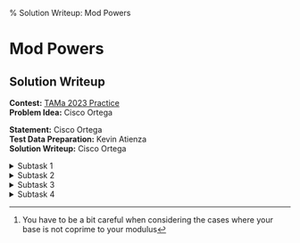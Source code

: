 % Solution Writeup: Mod Powers


# Mod Powers  
## Solution Writeup

**Contest:** [TAMa 2023 Practice](https://noi.ph/tama-2023-practice-problems)  
**Problem Idea:** Cisco Ortega  
<!-- **Testing:** Cisco Ortega   -->
**Statement:** Cisco Ortega  
**Test Data Preparation:** Kevin Atienza  
**Solution Writeup:** Cisco Ortega  



<details class="editorial-section"><summary class="h2">Subtask 1</summary>

Alice’s password must look like some alternating series of consonants
and vowels. Recall that there are $21$ consonants and $5$ vowels.

There are two cases to consider. In everything that follows, let `a`
represent “any vowel” and let `b` represent “any consonant”.

If $n$ is even, then there are two possible “shapes”:
```
ababab
bababa
```
which we see depends on if our first letter is a consonant or vowel. In
either case, the solution is the same: we need to independently choose
values for each of the $n/2$ consonants and $n/2$ vowels. Thus, the
formula for even $n$ is:
$$5^{n/2} \times 21^{n/2} + 21^{n/2} \times 5^{n/2},$$
or
$$2 \times (21 \times 5)^{n/2}$$

If $n$ is odd, then there are still two possible “shapes”:
```
abababa
bababab
```
which again depends on if our first letter is a consonant or vowel.

-   If the first letter is a consonant, then choose which of the $21$
    consonants it should be.

-   If the first letter is a vowel, then choose which of the $5$ vowels
    it should be.

Now we just need to decide the remaining $n-1$ letters. In either case,
we end up with $(n-1)/2$ consonants and $(n-1)/2$ vowels whose values we
must independently decide. Thus, the formula for odd $n$ is:
$$21 \times 5^{(n-1)/2} \times 21^{(n-1)/2} + 5 \times 21^{(n-1)/2} \times 5^{(n-1)/2},$$
or
$$(21 + 5) \times (21 \times 5)^{(n-1)/2}.$$

It may be a bit tedious, but you can still manually compute the value by
hand when $n=10$, using this formula. Just use a calculator to speed
things up.

</details>



<details class="editorial-section"><summary class="h2">Subtask 2</summary>

Directly implement this formula in code, where we implement
exponentiation as repeated multiplication—compute $a^b$ by multiplying
$a$ to itself $b$ times. Note that because of combinatorial explosion,
the raw answer is going to be huge—so you must take modulos at each
intermediary step.

```python
# pseudocode

n = 13**7
MOD = 10**9 + 7

# n is odd here
ans = 21+5
for (n-1)/2 times:
    ans *= 21*5
    ans %= MOD
print(ans)
```

Even a slow language like Python can do on the order of $\approx 10^7$
operations per second, so this should terminate within a few seconds for
the $n$ in subtask $2$.

</details>



<details class="editorial-section"><summary class="h2">Subtask 3</summary>

If $n$ is very very large, then “literally do something $n/2$ times” is
way too slow. We need a faster exponentiation algorithm so that we can
use our magic formula.

If you Google “fast exponentiation algorithm”, you’ll find many results
for algorithms that achieve the result in only $\sim \log_2 n$
multiplications. Such algorithms usually (explicitly or implicitly)
leverage the binary representation of the exponent. The Wikipedia
article calls the technique, “exponentiation by squaring”.

The author would also like to suggest his writeup
[here](https://drive.google.com/file/d/1zTTVo1W8XwpYdEEeW-iete2aJX7IzoZc/view?usp=drive_link)
which gives a recursive formulation of the algorithm.

Pick your favorite algorithm and implement it, and you will solve
subtask $3$ in a fraction of a second.

</details>



<details class="editorial-section"><summary class="h2">Subtask 4</summary>


### Dealing with power towers {#dealing-with-power-towers .unnumbered}

Let’s suppose that we already have an algorithm that allows us to
compute $a^b \bmod m$ in $\sim \log_2 b$ steps. Unfortunately, the
“power tower” in subtask $4$ is absolutely massive, and even
$\log_2 \left(7^{7^{7^{2023}}}\right)$ is astronomically large.

We need a way of trimming the size *of the exponent*.

One classic approach is to use **Euler’s Theorem**.


<div class="theorem">
**Euler’s Theorem**. Let $a$ and $m$ be
coprime integers. Then,
$$a^{\varphi(m)} \equiv 1 \pmod m$$
where $\varphi$ is
Euler’s Totient function, and $\varphi(m)$ counts the number of non-negative integers less than $m$ which are coprime to it.
</div>
There are many proofs of Euler’s Theorem [online](eulerthm) which you can refer to.

Let $b \geq \phi(m)$. Euler’s Theorem tells us that:
$$a^{b + \varphi(m)} \equiv a^b \equiv a^{b - \varphi(m)} \pmod m,$$
which inductively means that,
$$a^b \equiv a^{b + k\varphi(m)} \pmod m,$$
for any
non-negative integer $k$ such that $b + k \phi(m) \geq 0$.

But since
$b \bmod \varphi(m) = b - \lfloor b/\varphi(m) \rfloor \varphi(m)$, we conclude that:
$$a^b \equiv a^{b \bmod \varphi(m)} \pmod m.$$

Returning to power towers, that means, for example:
$$a^{b^{c^{d^e}}} \equiv a^{b^{c^{d^e}} \bmod \varphi(m)} \pmod m.$$
In other words, we know that we can compute $a^{b^{c^{d^e}}} \bmod m$
efficiently if we know how to compute $b^{c^{d^e}} \bmod \varphi(m)$
efficiently. But that’s just a slightly smaller power tower problem! So,
recursively, we can just use the same trick again![^1] For example here,
you can evaluate $b^{c^{d^e}} \bmod \varphi(m)$ by evaluating
$c^{d^e} \bmod \varphi(\varphi(m))$, and so on.

Repeatedly apply this Euler’s Theorem trick to shave levels off your
power tower until you hit a case where the exponent is small enough that
a fast exponentiation algorithm can do the trick.


### Dividing by $2$ {#dividing-by-2 .unnumbered}

Going back to our problem, recall that we want to compute (since
$n=7^{7^{7^{2023}}}$ is odd):
$$26 \times 105^{\left(n - 1\right)/2} \pmod p,$$
where $p = 10^9 + 7$. From the power-tower trick we just discussed, we know
that this task can be done if we can compute,
$$(7^{7^{7^{2023}}}-1)/2 \pmod {\varphi(p)},$$
which (as we said) is done by repeating the Euler’s Theorem trick. There’s one
final hiccup we need to address—$\varphi(10^9 + 7)$ is **even**, meaning
that $2$ does not have a unique multiplicative inverse modulo
$\varphi(p)$. How do we divide by $2$ now?

We need one more trick. Suppose $a$ is divisible by some $d$, and
$$a \equiv r \pmod{dm}$$ Then, we can show that $r$ is
also divisible by $d$, and that
$$\frac{a}{d} \equiv \frac{r}{d} \pmod m.$$

All this means for us is that we need to compute:
$$7^{7^{7^{2023}}}-1 \pmod{2~\varphi(p)},$$
which we do
using already-established power tower techniques. *This result* can be
divided by $2$ to get what we wanted.

Apply the [division theorem](https://en.wikipedia.org/wiki/Euclidean_division#Division_theorem) where we divide $a$ by $dm$. There is a
unique pair of integers $q$ and $r$ such that $0 \leq r < dm$ and
$$a = (dm)q + r.$$ Note that $dmq$ is divisible by $d$;
so if $a$ is divisible by $d$, then the sum on the RHS must also be
divisible by $d$, and so $r$ must be divisible by $d$ as well.

Dividing both sides by $d$: $$\frac{a}{d} = mq + \frac{r}{d}.$$ and here,
$0 \leq \dfrac{r}{d} < m$.

Now, apply the division theorem where we divide $\dfrac{a}{d}$ by $m$.
There is a **unique** pair of integers $q'$ and $r'$ such that
$0 \leq r' < m$ and
$$\frac{a}{d} = mq' + r'.$$
But note that
$\left(q, \dfrac{r}{d}\right)$ satisfies these criteria for $(q', r')$;
by the uniqueness of $(q', r')$, we therefore conclude that
$r' = \dfrac{r}{d}$, which is what we wanted to show.


### Computing totients {#computing-totients .unnumbered}

One standard way of computing the totient function of large integers is
to use the fact that the totient function is *multiplicative*. You can
do the following steps to evaluate $\varphi(m)$:

-   First, prime factorize $m = p_1^{e_1} p_2^{e_2} \dots p_l^{e_k}$.
    There are simple factorization algorithms that run in
    $\sim \sqrt{m}$ steps, and that’s fast enough for our purposes.

-   Now, $\varphi$ is multiplicative, meaning
    $$\varphi\left(p_1^{e_1} p_2^{e_2} \dots p_l^{e_k}\right) = \varphi\left(p_1^{e_1}\right)\varphi\left(p_2^{e_2}\right) \dots \varphi\left(p_k^{e_k}\right)$$

-   Finally, the totient function is easy to compute for prime powers.
    By straightforward combinatorics, you can show that
    $\varphi(p^e) = p^e - p^{e-1}$, when $p$ is a prime and $e$ is an
    integer $\geq 1$. So, use this formula for each prime power, then
    multiply the results.

There are many explanations online for why $\varphi$ is multiplicative
(or what it means for a function to be multiplicative, in general).

An alternatively *incredibly low-effort* solution is to realize that for
this problem, we only need to evaluate $\varphi(p)$,
$\varphi(2\varphi(p))$, and $\varphi(\varphi(2\varphi(p)))$. Since you
only need to evaluate the totient function at a handful of points, you
could also just ask WolframAlpha to perform these computations for you.

[^1]: You have to be a bit careful when considering the cases where your
    base is not coprime to your modulus

</details>
